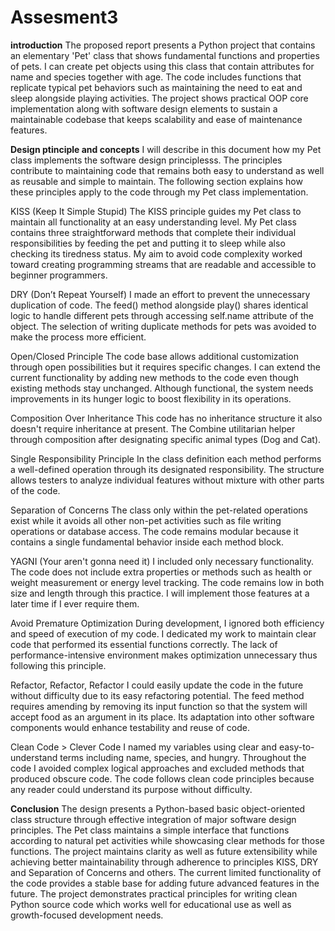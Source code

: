 # Assesment3

**introduction**
The proposed report presents a Python project that contains an elementary 'Pet' class that shows fundamental functions and properties of pets. I can create pet objects using this class that contain attributes for name and species together with age. The code includes functions that replicate typical pet behaviors such as maintaining the need to eat and sleep alongside playing activities. The project shows practical OOP core implementation along with software design elements to sustain a maintainable codebase that keeps scalability and ease of maintenance features.

**Design ptinciple and concepts**
I will describe in this document how my Pet class implements the software design principlesss. The principles contribute to maintaining code that remains both easy to understand as well as reusable and simple to maintain. The following section explains how these principles apply to the code through my Pet class implementation.

 KISS (Keep It Simple Stupid)
The KISS principle guides my Pet class to maintain all functionality at an easy understanding level. My Pet class contains three straightforward methods that complete their individual responsibilities by feeding the pet and putting it to sleep while also checking its tiredness status. My aim to avoid code complexity worked toward creating programming streams that are readable and accessible to beginner programmers.

DRY (Don’t Repeat Yourself)
I made an effort to prevent the unnecessary duplication of code. The feed() method alongside play() shares identical logic to handle different pets through accessing self.name attribute of the object. The selection of writing duplicate methods for pets was avoided to make the process more efficient.

 Open/Closed Principle
The code base allows additional customization through open possibilities but it requires specific changes. I can extend the current functionality by adding new methods to the code even though existing methods stay unchanged. Although functional, the system needs improvements in its hunger logic to boost flexibility in its operations.

Composition Over Inheritance
This code has no inheritance structure it also doesn't require inheritance at present. The Combine utilitarian helper through composition after designating specific animal types (Dog and Cat).

Single Responsibility Principle
In the class definition each method performs a well-defined operation through its designated responsibility. The structure allows testers to analyze individual features without mixture with other parts of the code.

Separation of Concerns
The class only within the pet-related operations exist while it avoids all other non-pet activities such as file writing operations or database access. The code remains modular because it contains a single fundamental behavior inside each method block.

YAGNI (Your aren't gonna  need it)
I included only necessary functionality. The code does not include extra properties or methods such as health or weight measurement or energy level tracking. The code remains low in both size and length through this practice. I will implement those features at a later time if I ever require them.

Avoid Premature Optimization
During development, I ignored both efficiency and speed of execution of my code. I dedicated my work to maintain clear code that performed its essential functions correctly. The lack of performance-intensive environment makes optimization unnecessary thus following this principle.

Refactor, Refactor, Refactor
I could easily update the code in the future without difficulty due to its easy refactoring potential. The feed method requires amending by removing its input function so that the system will accept food as an argument in its place. Its adaptation into other software components would enhance testability and reuse of code.

Clean Code > Clever Code
I named my variables using clear and easy-to-understand terms including name, species, and hungry. Throughout the code I avoided complex logical approaches and excluded methods that produced obscure code. The code follows clean code principles because any reader could understand its purpose without difficulty.

**Conclusion**
The design presents a Python-based basic object-oriented class structure through effective integration of major software design principles. The Pet class maintains a simple interface that functions according to natural pet activities while showcasing clear methods for those functions. The project maintains clarity as well as future extensibility while achieving better maintainability through adherence to principles KISS, DRY and Separation of Concerns and others. The current limited functionality of the code provides a stable base for adding future advanced features in the future. The project demonstrates practical principles for writing clean Python source code which works well for educational use as well as growth-focused development needs.
